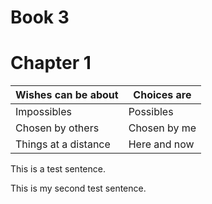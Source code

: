# Book 3

# Chapter 1

| Wishes can be about | Choices are |
| --- | --- |
| Impossibles | Possibles |
| Chosen by others | Chosen by me |
| Things at a distance | Here and now |

This is a test sentence.

This is my second test sentence.
